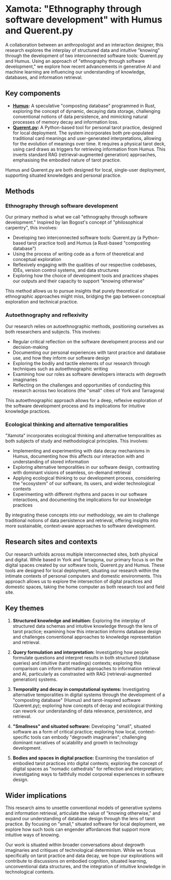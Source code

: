 # Xamota: "Ethnography through software development" with Humus and Querent.py

A collaboration between an anthropologist and an interaction designer, this research explores the interplay of structured data and intuitive "knowing" through the development of two interconnected software tools: Querent.py and Humus. Using an approach of "ethnography through software development," we explore how recent advancements in generative AI and machine learning are influencing our understanding of knowledge, databases, and information retrieval.


## Key components

- **[Humus](https://github.com/timcowlishaw/humus):** A speculative "composting database" programmed in Rust, exploring the concept of dynamic, decaying data storage, challenging conventional notions of data persistence, and mimicking natural processes of memory decay and information loss.
- **[Querent.py](https://github.com/jcalpickard/querent.py):** A Python-based tool for personal tarot practice, designed for local deployment. The system incorporates both pre-populated traditional card meanings and user-generated interpretations, allowing for the evolution of meanings over time. It requires a physical tarot deck, using card draws as triggers for retrieving information from Humus. This inverts standard RAG (retrieval-augmented generation) approaches, emphasising the embodied nature of tarot practice.

Humus and Querent.py are both designed for local, single-user deployment, supporting situated knowledges and personal practice.


## Methods

### Ethnography through software development

Our primary method is what we call "ethnography through software development." Inspired by Ian Bogost's concept of "philosophical carpentry", this involves:

- Developing two interconnected software tools: Querent.py (a Python-based tarot practice tool) and Humus (a Rust-based "composting database")
- Using the process of writing code as a form of theoretical and conceptual exploration
- Reflexively engaging with the qualities of our respective codebases, IDEs, version control systems, and data structures
- Exploring how the choice of development tools and practices shapes our outputs and their capacity to support "knowing otherwise"

This method allows us to pursue insights that purely theoretical or ethnographic approaches might miss, bridging the gap between conceptual exploration and technical practice.

### Autoethnography and reflexivity

Our research relies on autoethnographic methods, positioning ourselves as both researchers and subjects. This involves:

- Regular critical reflection on the software development process and our decision-making
- Documenting our personal experiences with tarot practice and database use, and how they inform our software design
- Exploring the bodily and tactile elements of our research through techniques such as autoethnographic writing
- Examining how our roles as software developers interacts with degrowth imaginaries
- Reflecting on the challenges and opportunities of conducting this research across two locations (the "small" cities of York and Tarragona)

This autoethnographic approach allows for a deep, reflexive exploration of the software development process and its implications for intuitive knowledge practices.

### Ecological thinking and alternative temporalities

"Xamota" incorporates ecological thinking and alternative temporalities as both subjects of study and methodological principles. This involves:

- Implementing and experimenting with data decay mechanisms in Humus, documenting how this affects our interaction with and understanding of stored information
- Exploring alternative temporalities in our software design, contrasting with dominant visions of seamless, on-demand retrieval
- Applying ecological thinking to our development process, considering the "ecosystem" of our software, its users, and wider technological contexts
- Experimenting with different rhythms and paces in our software interactions, and documenting the implications for our knowledge practices

By integrating these concepts into our methodology, we aim to challenge traditional notions of data persistence and retrieval, offering insights into more sustainable, context-aware approaches to software development.


## Research sites and contexts

Our research unfolds across multiple interconnected sites, both physical and digital. While based in York and Tarragona, our primary focus is on the digital spaces created by our software tools, Querent.py and Humus. These tools are designed for local deployment, situating our research within the intimate contexts of personal computers and domestic environments. This approach allows us to explore the intersection of digital practices and domestic spaces, taking the home computer as both research tool and field site.


## Key themes

1. **Structured knowledge and intuition:** Exploring the interplay of structured data schemas and intuitive knowledge through the lens of tarot practice; examining how this interaction informs database design and challenges conventional approaches to knowledge representation and retrieval.

2. **Query formulation and interpretation:** Investigating how people formulate questions and interpret results in both structured (database queries) and intuitive (tarot readings) contexts; exploring this comparison can inform alternative approaches to information retrieval and AI, particularly as constrasted with RAG (retrieval-augmented generation) systems.

3. **Temporality and decay in computational systems:** Investigating alternative temporalities in digital systems through the development of a "composting database" (Humus) and tarot-inspired software (Querent.py); exploring how concepts of decay and ecological thinking can rework our understanding of data relevance, persistence, and retrieval.

4. **"Smallness" and situated software:** Developing "small", situated software as a form of critical practice; exploring how local, context-specific tools can embody "degrowth imaginaries"; challenging dominant narratives of scalability and growth in technology development.

5. **Bodies and spaces in digital practice:** Examining the translation of embodied tarot practices into digital contexts; exploring the concept of digital spaces as "nomadic cathedrals" for reflection and interpretation; investigating ways to faithfully model corporeal experiences in software design.


## Wider implications

This research aims to unsettle conventional models of generative systems and information retrieval, articulate the value of "knowing otherwise," and expand our understanding of database design through the lens of tarot practice. By focusing on "small," situated software for local deployment, we explore how such tools can engender affordances that support more intuitive ways of knowing.

Our work is situated within broader conversations about degrowth imaginaries and critiques of technological determinism. While we focus specifically on tarot practice and data decay, we hope our explorations will contribute to discussions on embodied cognition, situated learning, unconventional data structures, and the integration of intuitive knowledge in technological contexts.
